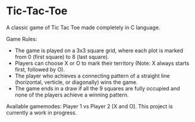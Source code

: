 # Tic-Tac-Toe
A classic game of Tic Tac Toe made completely in C language.

Game Rules:
- The game is played on a 3x3 square grid, where each plot is marked from 0 (first square) to 8 (last square).
- Players can choose X or O to mark their territory (Note: X always starts first, followed by O).
- The player who achieves a connecting pattern of a straight line (horizontal, verticle, or diagonally) wins the game.
- The game ends in a draw if all the 9 squares are fully occupied and none of the players achieve a winning pattern.

Available gamemodes: Player 1 vs Player 2 [X and O].
This project is currently a work in progress.
